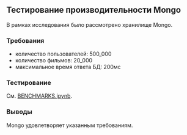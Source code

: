 ## Тестирование производительности Mongo

В рамках исследования было рассмотрено хранилище Mongo.

### Требования

- количество пользователей: 500_000
- количество фильмов: 20_000
- максимальное время ответа БД: 200мс

### Тестирование

См. [BENCHMARKS.ipynb](BENCHMARKS.ipynb).

### Выводы

Mongo удовлетворяет указанным требованиям.